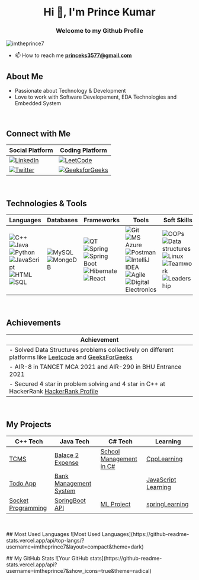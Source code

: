 <h1 align="center">Hi 👋, I'm Prince Kumar</h1>
<h3 align="center">Welcome to my Github Profile</h3>

<p align="left"> <img src="https://komarev.com/ghpvc/?username=imtheprince7&label=Profile%20views&color=0e75b6&style=flat" alt="imtheprince7" /> </p>

- 📫 How to reach me **princeks3577@gmail.com**

## About Me
- Passionate about Technology & Development
- Love to work with Software Developement, EDA Technologies and Embedded System 
<br>

## Connect with Me
| **Social Platform** | **Coding Platform**  |
| --- | --- |
| [![LinkedIn](https://img.shields.io/badge/LinkedIn-0077B5?style=for-the-badge&logo=linkedin&logoColor=white)](https://www.linkedin.com/in/imtheprince7) | [![LeetCode](https://img.shields.io/badge/LeetCode-FFA116?style=for-the-badge&logo=leetcode&logoColor=black)](https://leetcode.com/imtheprince7) ||
[![Twitter](https://img.shields.io/badge/Twitter-1DA1F2?style=for-the-badge&logo=twitter&logoColor=white)](https://twitter.com/imtheprince7) |  [![GeeksforGeeks](https://img.shields.io/badge/GeeksforGeeks-0F9D58?style=for-the-badge&logo=geeksforgeeks&logoColor=white)](https://auth.geeksforgeeks.org/user/princek8uv/) |
<br>

## Technologies & Tools
| **Languages** | **Databases**  | **Frameworks**  | **Tools**  | **Soft Skills** |
| --- | --- | --- | --- | --- |
| ![C++](https://img.shields.io/badge/C++-00599C?style=for-the-badge&logo=cplusplus&logoColor=white) ![Java](https://img.shields.io/badge/Java-007396?style=for-the-badge&logo=java&logoColor=white) ![Python](https://img.shields.io/badge/Python-3776AB?style=for-the-badge&logo=python&logoColor=white) ![JavaScript](https://img.shields.io/badge/JavaScript-F7DF1E?style=for-the-badge&logo=javascript&logoColor=black) ![HTML](https://img.shields.io/badge/HTML-E34F26?style=for-the-badge&logo=html5&logoColor=white) ![SQL](https://img.shields.io/badge/SQL-4479A1?style=for-the-badge&logo=postgresql&logoColor=white) | ![MySQL](https://img.shields.io/badge/MySQL-4479A1?style=for-the-badge&logo=mysql&logoColor=white) ![MongoDB](https://img.shields.io/badge/MongoDB-47A248?style=for-the-badge&logo=mongodb&logoColor=white) | ![QT](https://img.shields.io/badge/QT-41CD52?style=for-the-badge&logo=qt&logoColor=white) ![Spring](https://img.shields.io/badge/Spring-6DB33F?style=for-the-badge&logo=spring&logoColor=white) ![Spring Boot](https://img.shields.io/badge/Spring_Boot-6DB33F?style=for-the-badge&logo=springboot&logoColor=white) ![Hibernate](https://img.shields.io/badge/Hibernate-59666C?style=for-the-badge&logo=hibernate&logoColor=white) ![React](https://img.shields.io/badge/React-61DAFB?style=for-the-badge&logo=react&logoColor=black) | ![Git](https://img.shields.io/badge/Git-F05032?style=for-the-badge&logo=git&logoColor=white) ![MS Azure](https://img.shields.io/badge/MS_Azure-0078D4?style=for-the-badge&logo=microsoftazure&logoColor=white) ![Postman](https://img.shields.io/badge/Postman-FF6C37?style=for-the-badge&logo=postman&logoColor=white) ![IntelliJ IDEA](https://img.shields.io/badge/IntelliJ_IDEA-000000?style=for-the-badge&logo=intellijidea&logoColor=white) ![Agile](https://img.shields.io/badge/Agile-0052CC?style=for-the-badge&logo=agile&logoColor=white) ![Digital Electronics](https://img.shields.io/badge/Digital_Electronics-007ACC?style=for-the-badge&logo=digitalocean&logoColor=white)  | ![OOPs](https://img.shields.io/badge/OOPs%20concepts-239120?style=for-the-badge&logo=OOPs&logoColor=white) ![Data structures](https://img.shields.io/badge/Data%20structures-4682B4?style=for-the-badge&logo=data%20structures&logoColor=white) ![Linux](https://img.shields.io/badge/Linux-FCC624?style=for-the-badge&logo=linux&logoColor=black) ![Teamwork](https://img.shields.io/badge/Teamwork-1DA1F2?style=for-the-badge&logo=teamwork&logoColor=white) ![Leadership](https://img.shields.io/badge/Leadership-FFA116?style=for-the-badge&logo=leadership&logoColor=white) |
<br>

## Achievements
| **Achievement** |
| --- |
| - Solved Data Structures problems collectively on different platforms like [Leetcode](https://leetcode.com/imtheprince7)  and [GeeksForGeeks](https://auth.geeksforgeeks.org/user/princek8uv/) |
| - AIR-8 in TANCET MCA 2021 and AIR-290 in BHU Entrance 2021 |
| - Secured 4 star in problem solving and 4 star in C++ at HackerRank [HackerRank Profile](https://www.hackerrank.com/imtheprince7) |
<br>

## My Projects
| **C++ Tech** | **Java Tech**  | **C# Tech**  | **Learning**  |
| --- | --- | --- | --- |
| [ TCMS ](https://github.com/imtheprince7/TCMS) | [ Balace 2 Expense ]( https://github.com/imtheprince7/Balance2Expenses) | [School Management in C# ]( https://github.com/imtheprince7/SCHOOL-Management---Csharp ) |[CppLearning](https://github.com/imtheprince7/CppLearning) ||
| [Todo App](https://github.com/imtheprince7/Todo-App) | [Bank Management System](https://github.com/imtheprince7/Bank-Management-System) |  | [JavaScript Learning](https://github.com/imtheprince7/JavaScript) ||
| [Socket Programming](https://github.com/imtheprince7/Socket-Programming-in-C) | [SpringBoot API](https://github.com/imtheprince7/springBootAPI) |[ML Project](https://github.com/imtheprince7/Multimodal-emotion-recognition) |[springLearning](https://github.com/imtheprince7/springlearning) ||
<br>
<p>
## Most Used Languages
![Most Used Languages](https://github-readme-stats.vercel.app/api/top-langs/?username=imtheprince7&layout=compact&theme=dark)
</p>
<p>
## My GitHub Stats
![Your GitHub stats](https://github-readme-stats.vercel.app/api?username=imtheprince7&show_icons=true&theme=radical)
</p>


